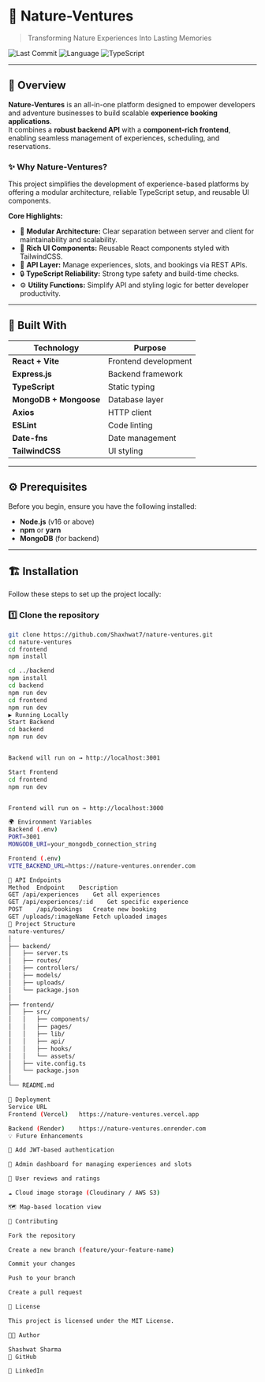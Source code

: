 # 🌿 Nature-Ventures

> Transforming Nature Experiences Into Lasting Memories

![Last Commit](https://img.shields.io/github/last-commit/Shaxhwat7/nature-ventures?style=for-the-badge)
![Language](https://img.shields.io/github/languages/count/Shaxhwat7/nature-ventures?style=for-the-badge)
![TypeScript](https://img.shields.io/badge/typescript-91.7%25-blue?style=for-the-badge)

---

## 🚀 Overview

**Nature-Ventures** is an all-in-one platform designed to empower developers and adventure businesses to build scalable **experience booking applications**.  
It combines a **robust backend API** with a **component-rich frontend**, enabling seamless management of experiences, scheduling, and reservations.

### ✨ Why Nature-Ventures?

This project simplifies the development of experience-based platforms by offering a modular architecture, reliable TypeScript setup, and reusable UI components.

**Core Highlights:**

- 🧩 **Modular Architecture:** Clear separation between server and client for maintainability and scalability.  
- 🎨 **Rich UI Components:** Reusable React components styled with TailwindCSS.  
- 🔌 **API Layer:** Manage experiences, slots, and bookings via REST APIs.  
- 🔒 **TypeScript Reliability:** Strong type safety and build-time checks.  
- ⚙️ **Utility Functions:** Simplify API and styling logic for better developer productivity.  

---

## 🧰 Built With

| Technology | Purpose |
|-------------|----------|
| **React + Vite** | Frontend development |
| **Express.js** | Backend framework |
| **TypeScript** | Static typing |
| **MongoDB + Mongoose** | Database layer |
| **Axios** | HTTP client |
| **ESLint** | Code linting |
| **Date-fns** | Date management |
| **TailwindCSS** | UI styling |

---

## ⚙️ Prerequisites

Before you begin, ensure you have the following installed:

- **Node.js** (v16 or above)
- **npm** or **yarn**
- **MongoDB** (for backend)

---

## 🏗️ Installation

Follow these steps to set up the project locally:

### 1️⃣ Clone the repository

```bash
git clone https://github.com/Shaxhwat7/nature-ventures.git
cd nature-ventures
cd frontend
npm install

cd ../backend
npm install
cd backend
npm run dev
cd frontend
npm run dev
▶️ Running Locally
Start Backend
cd backend
npm run dev


Backend will run on → http://localhost:3001

Start Frontend
cd frontend
npm run dev


Frontend will run on → http://localhost:3000

🌍 Environment Variables
Backend (.env)
PORT=3001
MONGODB_URI=your_mongodb_connection_string

Frontend (.env)
VITE_BACKEND_URL=https://nature-ventures.onrender.com

🧪 API Endpoints
Method	Endpoint	Description
GET	/api/experiences	Get all experiences
GET	/api/experiences/:id	Get specific experience
POST	/api/bookings	Create new booking
GET	/uploads/:imageName	Fetch uploaded images
📂 Project Structure
nature-ventures/
│
├── backend/
│   ├── server.ts
│   ├── routes/
│   ├── controllers/
│   ├── models/
│   ├── uploads/
│   └── package.json
│
├── frontend/
│   ├── src/
│   │   ├── components/
│   │   ├── pages/
│   │   ├── lib/
│   │   ├── api/
│   │   ├── hooks/
│   │   └── assets/
│   ├── vite.config.ts
│   └── package.json
│
└── README.md

🚀 Deployment
Service	URL
Frontend (Vercel)	https://nature-ventures.vercel.app

Backend (Render)	https://nature-ventures.onrender.com
💡 Future Enhancements

🔐 Add JWT-based authentication

🧾 Admin dashboard for managing experiences and slots

💬 User reviews and ratings

☁️ Cloud image storage (Cloudinary / AWS S3)

🗺️ Map-based location view

🤝 Contributing

Fork the repository

Create a new branch (feature/your-feature-name)

Commit your changes

Push to your branch

Create a pull request

📜 License

This project is licensed under the MIT License.

👨‍💻 Author

Shashwat Sharma
🔗 GitHub

🔗 LinkedIn

